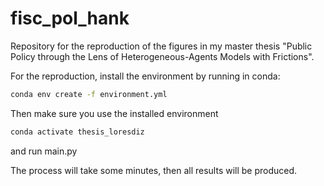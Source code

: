 # fisc_pol_hank
Repository for the reproduction of the figures in my master thesis "Public Policy through the Lens of Heterogeneous-Agents Models with Frictions".

For the reproduction, install the environment by running in conda:

```bash
conda env create -f environment.yml
```

Then make sure you use the installed environment

```bash
conda activate thesis_loresdiz
```

and run main.py

The process will take some minutes, then all results will be produced.

